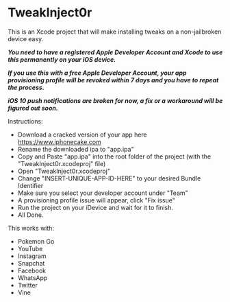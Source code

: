 # TweakInject0r

This is an Xcode project that will make installing tweaks on a non-jailbroken device easy.

***You need to have a registered Apple Developer Account and Xcode to use this permanently on your iOS device.***

***If you use this with a free Apple Developer Account, your app provisioning profile will be revoked within 7 days and you have to repeat the process.***

***iOS 10 push notifications are broken for now, a fix or a workaround will be figured out soon.***

Instructions:
- Download a cracked version of your app here https://www.iphonecake.com
- Rename the downloaded ipa to "app.ipa"
- Copy and Paste "app.ipa" into the root folder of the project (with the "TweakInject0r.xcodeproj" file)
- Open "TweakInject0r.xcodeproj"
- Change "INSERT-UNIQUE-APP-ID-HERE" to your desired Bundle Identifier
- Make sure you select your developer account under "Team"
- A provisioning profile issue will appear, click "Fix issue"
- Run the project on your iDevice and wait for it to finish.
- All Done.

This works with:
- Pokemon Go
- YouTube
- Instagram
- Snapchat
- Facebook
- WhatsApp
- Twitter
- Vine
